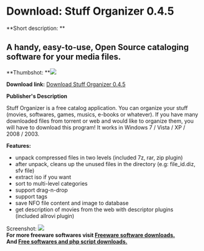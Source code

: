 # Download: Stuff Organizer 0.4.5

**Short description: **

## A handy, easy-to-use, Open Source cataloging software for your media files.

  
**Thumbshot: **![](http://www.freewarefiles.com/screenshot/stufforgnzr_md.jpg)   
  
**Download link:** [Download Stuff Organizer 0.4.5](http://freesoftwares.boysofts.com/Stuff-Organizer_program_70716.html)  
  

**Publisher's Description**  
  

Stuff Organizer is a free catalog application. You can organize your stuff
(movies, softwares, games, musics, e-books or whatever). If you have many
downloaded files from torrent or web and would like to organize them, you will
have to download this program! It works in Windows 7 / Vista / XP / 2008 /
2003.

**Features:**

  * unpack compressed files in two levels (included 7z, rar, zip plugin) 
  * after unpack, cleans up the unused files in the directory (e.g: file_id.diz, sfv file) 
  * extract iso if you want 
  * sort to multi-level categories 
  * support drag-n-drop 
  * support tags 
  * save NFO file content and image to database 
  * get description of movies from the web with descriptor plugins (included allrovi plugin) 

  
  
Screenshot: ![](http://www.freewarefiles.com/screenshot/stufforgnzr.jpg)  
**For more freeware softwares visit [Freeware software downloads.](http://freesoftwares.boysofts.com/)**   
**And [Free softwares and php script downloads.](http://www.boysofts.com/)**

